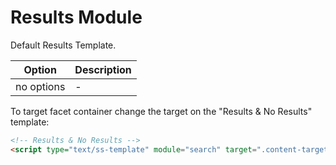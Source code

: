 # Results Module

Default Results Template.

|Option|Description|
|------|-----------|
|no options| - |

To target facet container change the target on the "Results & No Results" template:

```html
<!-- Results & No Results -->
<script type="text/ss-template" module="search" target=".content-target-selector">
```
